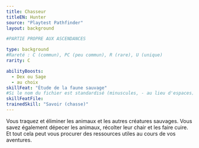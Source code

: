 ```yaml
---
title: Chasseur
titleEN: Hunter
source: "Playtest Pathfinder"
layout: background

#PARTIE PROPRE AUX ASCENDANCES

type: background
#Rareté : C (commun), PC (peu commun), R (rare), U (unique)
rarity: C

abilityBoosts:
  - Dex ou Sage
  - au choix
skillFeat: "Étude de la faune sauvage"
#Si le nom du fichier est standardisé (minuscules, - au lieu d'espaces), il n'est pas nécessaire de le préciser
skillFeatFile: 
trainedSkill: "Savoir (chasse)"
---
```


Vous traquez et éliminer les animaux et les autres créatures sauvages. Vous savez également dépecer les animaux, récolter leur chair et les faire cuire. Et tout cela peut vous procurer des ressources utiles au cours de vos aventures.

